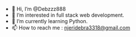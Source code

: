 - 👋 Hi, I’m @Debzzz888
- 👀 I’m interested in full stack web development.
- 🌱 I’m currently learning Python.
- 📫 How to reach me : njeridebra3318@gmail.com

<!---
Debzzz888/Debzzz888 is a ✨ special ✨ repository because its `README.md` (this file) appears on your GitHub profile.
You can click the Preview link to take a look at your changes.
--->
